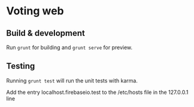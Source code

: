 # Voting web

## Build & development

Run `grunt` for building and `grunt serve` for preview.

## Testing

Running `grunt test` will run the unit tests with karma.

Add the entry localhost.firebaseio.test to the /etc/hosts file in the 127.0.0.1 line